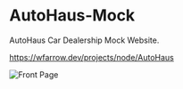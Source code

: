 # AutoHaus-Mock
AutoHaus Car Dealership Mock Website.

https://wfarrow.dev/projects/node/AutoHaus

![Front Page](https://puu.sh/HyZoT/aa958e58b5.jpg)

